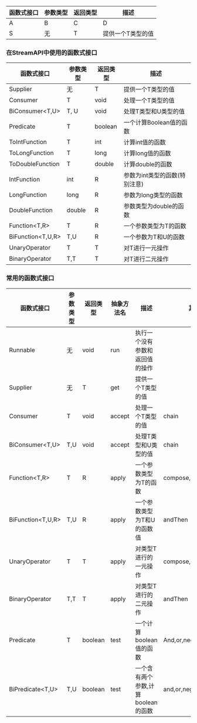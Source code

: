 函数式接口 | 参数类型 |返回类型 |描述
---|---|---|---
A|B|C|D  
S|无|T|提供一个T类型的值


### 在StreamAPI中使用的函数式接口
函数式接口 | 参数类型 |返回类型 |描述
---|---|---|---
Supplier<T>|无|T|提供一个T类型的值  
Consumer<T> | T |void |处理一个T类型的值  
BiConsumer<T,U> | T, U | void|处理T类型和U类型的值  
Predicate<T>|T|boolean|一个计算Boolean值的函数  
ToIntFunction<T>|T |int |计算int值的函数  
ToLongFunction<T>|T|long|计算long值的函数  
ToDoubleFunction<T>|T|double|计算double的函数  
IntFunction<R>|int|R|参数为int类型的函数(特别注意)  
LongFunction<R>|long|R|参数为long类型的函数  
DoubleFunction<R>|double|R|参数类型为double的函数  
Function<T,R>|T|R|一个参数类型为T的函数  
BiFunction<T,U,R>|T,U|R|一个参数为T和U的函数  
UnaryOperator<T>|T|T|对T进行一元操作  
BinaryOperator<T>|T,T|T|对T进行二元操作  

###  常用的函数式接口
函数式接口 | 参数类型 |返回类型 |抽象方法名|描述|其他方法  
---|---|---|---|---|---
Runnable|无|void|run|执行一个没有参数和返回值的操作|  
Supplier<T>|无|T|get|提供一个T类型的值|  
Consumer<T>|T|void|accept|处理一个T类型的值|chain  
BiConsumer<T,U>|T,U|void|accept|处理T类型和U类型的值|chain  
Function<T,R>|T|R|apply|一个参数类型为T的函数|compose,andThen,identity  
BiFunction<T,U,R>|T,U|R|apply|一个参数类型为T和U的函数值|andThen  
UnaryOperator<T>|T|T|apply|对类型T进行的一元操作|compose,andThen,identity  
BinaryOperator<T>|T,T|T|apply|对类型T进行的二元操作|andThen  
Predicate<T>|T|boolean|test|一个计算boolean值的函数|And,or,negate,isEqual  
BiPredicate<T,U>|T,U|boolean|test|一个含有两个参数,计算boolean的函数|and,or,negate  


